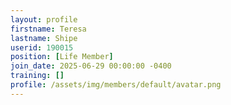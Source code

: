 ```yaml
---
layout: profile
firstname: Teresa
lastname: Shipe
userid: 190015
position: [Life Member]
join_date: 2025-06-29 00:00:00 -0400
training: []
profile: /assets/img/members/default/avatar.png
---
```

